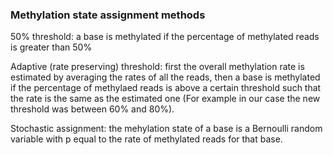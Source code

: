 ### Methylation state assignment methods
50% threshold: a base is methylated if the percentage of methylated reads is greater than 50%

Adaptive (rate preserving) threshold:  first the overall methylation rate is estimated by averaging the rates of all the reads, then a base is methylated if the percentage of methylaed reads is above a certain threshold such that the rate is the same as the estimated one (For example in our case the new threshold was between 60% and 80%).

Stochastic assignment: the mehylation state of a base is a Bernoulli random variable with p equal to the rate of methylated reads for that base.


